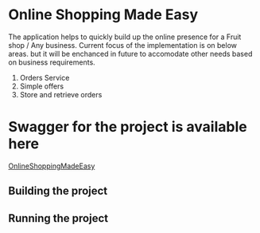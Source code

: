 # Online Shopping Made Easy

The application helps to quickly build up the online presence for a Fruit shop / Any business. Current focus of the implementation is on below areas. but it will be enchanced in future to accomodate other needs based on business requirements.

1. Orders Service
2. Simple offers
3. Store and retrieve orders

# Swagger for the project is available here
[OnlineShoppingMadeEasy](https://kishoretulsiani.github.io/OnlineShoppingMadeEasy/swagger/index.html)

## Building the project


## Running the project

